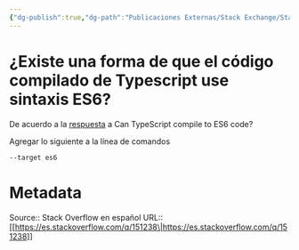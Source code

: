 ```yaml
---
{"dg-publish":true,"dg-path":"Publicaciones Externas/Stack Exchange/Stack Overflow en español/es.stackoverflow.com-151238.md","permalink":"/publicaciones-externas/stack-exchange/stack-overflow-en-espanol/es-stackoverflow-com-151238/","title":"¿Existe una forma de que el código compilado de Typescript use sintaxis ES6?","hide":true,"noteIcon":"\"0\"","created":"2024-04-03T12:49:10.506-06:00","updated":"2024-04-05T16:43:53.445-06:00"}
---
```


# ¿Existe una forma de que el código compilado de Typescript use sintaxis ES6?

De acuerdo a la [respuesta](https://stackoverflow.com/a/35431571/1595451) a Can TypeScript compile to ES6 code?

Agregar lo siguiente a la línea de comandos

    --target es6

# Metadata
Source:: Stack Overflow en español
URL:: [[https://es.stackoverflow.com/q/151238\|https://es.stackoverflow.com/q/151238]]

